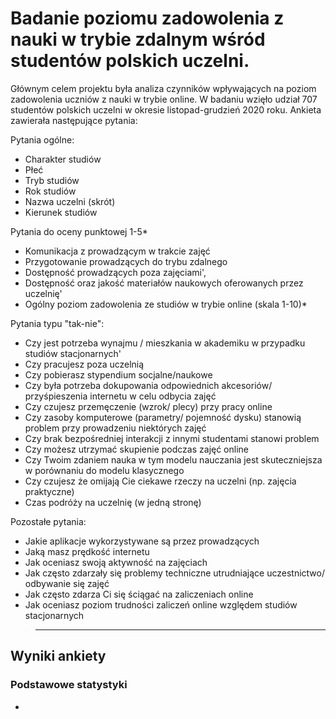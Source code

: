 # Badanie poziomu zadowolenia z nauki w trybie zdalnym wśród studentów polskich uczelni.

Głównym celem projektu była analiza czynników wpływających na poziom zadowolenia uczniów z nauki w trybie online. W badaniu wzięło udział 707 studentów polskich uczelni w okresie listopad-grudzień 2020 roku. 
Ankieta zawierała następujące pytania:

Pytania ogólne:
- Charakter studiów
- Płeć
- Tryb studiów
- Rok studiów
- Nazwa uczelni (skrót)
- Kierunek studiów

Pytania do oceny punktowej 1-5*
- Komunikacja z prowadzącym w trakcie zajęć
- Przygotowanie prowadzących do trybu zdalnego
- Dostępność prowadzących poza zajęciami',
- Dostępność oraz jakość materiałów naukowych oferowanych przez uczelnię'
- Ogólny poziom zadowolenia ze studiów w trybie online (skala 1-10)*

Pytania typu "tak-nie":
- Czy jest potrzeba wynajmu / mieszkania w akademiku w przypadku studiów stacjonarnych'
- Czy pracujesz poza uczelnią
- Czy pobierasz stypendium socjalne/naukowe
- Czy była potrzeba dokupowania odpowiednich akcesoriów/ przyśpieszenia internetu w celu odbycia zajęć  
- Czy czujesz przemęczenie (wzrok/ plecy) przy pracy online
- Czy zasoby komputerowe (parametry/ pojemność dysku) stanowią problem przy prowadzeniu niektórych zajęć      
- Czy brak bezpośredniej interakcji z innymi studentami stanowi problem
- Czy możesz utrzymać skupienie podczas zajęć online
- Czy Twoim zdaniem nauka w tym modelu nauczania jest skuteczniejsza w porównaniu do modelu klasycznego
- Czy czujesz że omijają Cie ciekawe rzeczy na uczelni (np. zajęcia praktyczne)
- Czas podróży na uczelnię (w jedną stronę)

Pozostałe pytania:
- Jakie aplikacje wykorzystywane są przez prowadzących
- Jaką masz prędkość internetu
- Jak oceniasz swoją aktywność na zajęciach
- Jak często zdarzały się problemy techniczne utrudniające uczestnictwo/ odbywanie się zajęć
- Jak często zdarza Ci się ściągać na zaliczeniach online
- Jak oceniasz poziom trudności zaliczeń online względem studiów stacjonarnych
>---
## Wyniki ankiety
### Podstawowe statystyki 
- 

